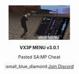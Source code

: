 <p align="center">
  <img src="https://github.com/Dev-Juquinha123/Vx3p-3.0.1/blob/c61a0e2d494f27afd38cf945fea1fa86f5c09fb4/Vx3p.jpg" alt="Community123" width="200">
</p>


<p align="center">
  <strong>VX3P MENU v3.0.1</strong>
</p>

<p align="center">
  Pasted SA:MP Cheat
</p>

<p align="center">
  :small_blue_diamond:<a href="https://discord.gg/jGqDQpeYxZ">Join Discord</a>
</p>
